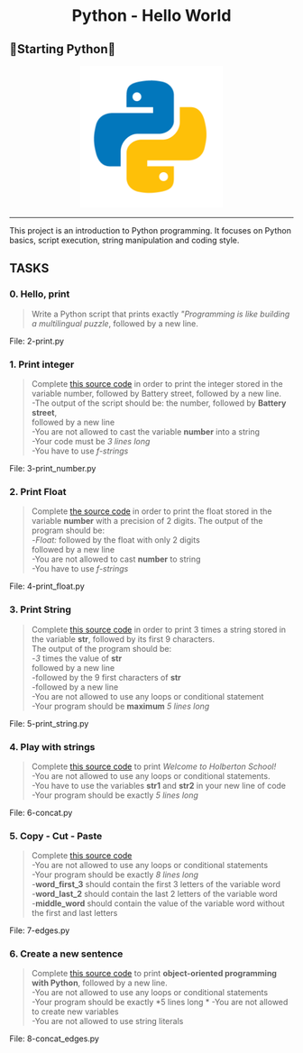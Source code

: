 # <p style="text-align: center"> Python - Hello World </p>

## 🐍Starting Python🐍

<div style="text-align: center;">
<img src="https://github.com/Entwoane/holbertonschool-higher_level_programming/blob/main/python-hello_world/asset/pngwing.com.png" width="50%" height="50%">  
</div>

---

This project is an introduction to Python programming. It focuses on Python basics, script execution, string manipulation and coding style.

## TASKS

### 0. Hello, print
>Write a Python script that prints exactly *"Programming is like building a multilingual puzzle*, followed by a new line.  

File: 2-print.py

### 1. Print integer
> Complete [this source code](https://github.com/hs-hq/0x00.py/blob/main/3-print_number.py) in order to print the integer stored in the variable number, followed by Battery street, followed by a new line.  
    -The output of the script should be:
        the number, followed by **Battery street**,  
        followed by a new line  
    -You are not allowed to cast the variable **number** into a string  
    -Your code must be *3 lines long*  
    -You have to use *f-strings*  

File: 3-print_number.py

### 2. Print Float
> Complete [the source code](https://github.com/hs-hq/0x00.py/blob/main/4-print_float.py) in order to print the float stored in the variable **number** with a precision of 2 digits.
    The output of the program should be:  
        -*Float:* followed by the float with only 2 digits  
        followed by a new line  
    -You are not allowed to cast **number** to string  
    -You have to use *f-strings*

File:  4-print_float.py

### 3. Print String
> Complete [this source code](https://github.com/hs-hq/0x00.py/blob/main/5-print_string.py) in order to print 3 times a string stored in the variable **str**, followed by its first 9 characters.  
    The output of the program should be:  
        -*3* times the value of **str**  
        followed by a new line  
        -followed by the 9 first characters of **str**  
        -followed by a new line  
    -You are not allowed to use any loops or conditional statement  
    -Your program should be **maximum** *5 lines long*

File: 5-print_string.py

### 4. Play with strings
> Complete [this source code](https://github.com/hs-hq/0x00.py/blob/main/6-concat.py) to print *Welcome to Holberton School!*    
    -You are not allowed to use any loops or conditional statements.  
    -You have to use the variables **str1** and **str2** in your new line of code  
    -Your program should be exactly *5 lines long* 

File: 6-concat.py

### 5. Copy - Cut - Paste
> Complete [this source code](https://github.com/hs-hq/0x00.py/blob/main/7-edges.py)  
    -You are not allowed to use any loops or conditional statements  
    -Your program should be exactly *8 lines long*  
    -**word_first_3** should contain the first 3 letters of the variable word  
    -**word_last_2** should contain the last 2 letters of the variable word  
    -**middle_word** should contain the value of the variable word without the first and last letters

File: 7-edges.py

### 6. Create a new sentence
> Complete [this source code](https://github.com/hs-hq/0x00.py/blob/main/8-concat_edges.py) to print **object-oriented programming with Python**, followed by a new line.  
    -You are not allowed to use any loops or conditional statements  
    -Your program should be exactly *5 lines long * 
    -You are not allowed to create new variables  
    -You are not allowed to use string literals  

File: 8-concat_edges.py


[def]: g:\Documents\Prog\Python\Assets\pngwing.com.png